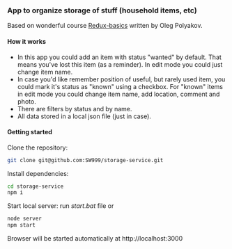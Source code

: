 ### App to organize storage of stuff (household items, etc)

Based on wonderful course <a href="https://github.com/codedojo/redux-basics">Redux-basics</a> written by Oleg Polyakov.

#### How it works
* In this app you could add an item with status "wanted" by default. That means you've lost this item (as a reminder). In edit mode you could just change item name.
* In case you'd like remember position of useful, but rarely used item, you could mark it's status as "known" using a checkbox. For "known" items in edit mode you could change item name, add location, comment and photo.
* There are filters by status and by name.
* All data stored in a local json file (just in case).

#### Getting started

Clone the repository:

```sh
git clone git@github.com:SW999/storage-service.git
```

Install dependencies: 

```sh
cd storage-service
npm i
```
Start local server: run <i>start.bat</i> file or

```sh
node server
npm start
```

Browser will be started automatically at http://localhost:3000
